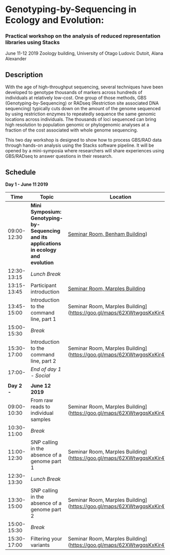 # Genotyping-by-Sequencing in Ecology and Evolution:

### Practical workshop on the analysis of reduced representation libraries using Stacks

June 11-12 2019
Zoology building, University of Otago
Ludovic Dutoit, Alana Alexander

## Description
With the age of high\-throughput sequencing, several techniques have been developed to
genotype thousands of markers across hundreds of individuals at relatively low\-cost. One
group of those methods, GBS (Genotyping\-by\-Sequencing) or RADseq (Restriction site
associated DNA sequencing) typically cuts down on the amount of the genome sequenced
by using restriction enzymes to repeatedly sequence the same genomic locations across
individuals. The thousands of loci sequenced can bring high resolution to population
genomic or phylogenomic analyses at a fraction of the cost associated with whole genome
sequencing.

This two day workshop is designed to show how to process GBS/RAD data through
hands\-on analysis using the Stacks software pipeline. It will be opened by a mini\-symposia
where researchers will share experiences using GBS/RADseq to answer questions in their
research.

## Schedule

**Day 1 - June 11 2019**

Time | Topic | Location |
------|------|-----|
09:00-12:30 | **Mini Symposium: Genotyping-by-Sequencing and its applications in ecology and evolution** | [Seminar Room, Benham Building](https://goo.gl/maps/62XWtwgqsKxKir4V9)) |
12:30-13:15 | *Lunch Break* | |
13:15-13:45 | Participant introduction | [Seminar Room, Marples Building](https://goo.gl/maps/62XWtwgqsKxKir4V9) |
13:45-15:00 | Introduction to the command line, part 1 | Seminar Room, Marples Building](https://goo.gl/maps/62XWtwgqsKxKir4V9) |
15:00-15:30 | *Break* | |
15:30-17:00 | Introduction to the command line, part 2 | Seminar Room, Marples Building](https://goo.gl/maps/62XWtwgqsKxKir4V9) |
17:00- | *End of day 1 - Social* | |
 | | |
**Day 2 -** | **June 12 2019** | |
09:00-10:30 | From raw reads to individual samples  | Seminar Room, Marples Building](https://goo.gl/maps/62XWtwgqsKxKir4V9) |
10:30-11:00 | *Break* | |
11:00-12:30 | SNP calling in the absence of a genome part 1 | Seminar Room, Marples Building](https://goo.gl/maps/62XWtwgqsKxKir4V9) |
12:30-13:30 | *Lunch Break* | |
13:30-15:00 | SNP calling in the absence of a genome part 2 | Seminar Room, Marples Building](https://goo.gl/maps/62XWtwgqsKxKir4V9) |
15:00-15:30 | *Break* | |
15:30-17:00 | Filtering your variants | Seminar Room, Marples Building](https://goo.gl/maps/62XWtwgqsKxKir4V9) |



